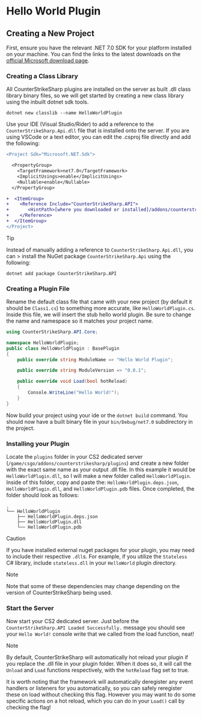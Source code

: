 # Hello World Plugin

## Creating a New Project

First, ensure you have the relevant .NET 7.0 SDK for your platform installed on your machine. You can find the links to the latest downloads on the <a href="https://dotnet.microsoft.com/en-us/download/dotnet/7.0" target="_blank"> official Microsoft download page</a>.

### Creating a Class Library

All CounterStrikeSharp plugins are installed on the server as built .dll class library binary files, so we will get started by creating a new class library using the inbuilt dotnet sdk tools.

```shell
dotnet new classlib --name HelloWorldPlugin
```

Use your IDE (Visual Studio/Rider) to add a reference to the `CounterStrikeSharp.Api.dll` file that is installed onto the server. If you are using VSCode or a text editor, you can edit the .csproj file directly and add the following:

```diff
<Project Sdk="Microsoft.NET.Sdk">

  <PropertyGroup>
    <TargetFramework>net7.0</TargetFramework>
    <ImplicitUsings>enable</ImplicitUsings>
    <Nullable>enable</Nullable>
  </PropertyGroup>

+  <ItemGroup>
+    <Reference Include="CounterStrikeSharp.API">
+       <HintPath>[where you downloaded or installed]/addons/counterstrikesharp/api/CounterStrikeSharp.API.dll</HintPath>
+    </Reference>
+  </ItemGroup>
</Project>
```

> [!TIP]
> Instead of manually adding a reference to `CounterStrikeSharp.Api.dll`, you can > install the NuGet package `CounterStrikeSharp.Api` using the following:
> ```shell
> dotnet add package CounterStrikeSharp.API
> ```

### Creating a Plugin File

Rename the default class file that came with your new project (by default it should be `Class1.cs`) to something more accurate, like `HelloWorldPlugin.cs`. Inside this file, we will insert the stub hello world plugin. Be sure to change the name and namespace so it matches your project name.

```csharp
using CounterStrikeSharp.API.Core;

namespace HelloWorldPlugin;
public class HelloWorldPlugin : BasePlugin
{
    public override string ModuleName => "Hello World Plugin";

    public override string ModuleVersion => "0.0.1";

    public override void Load(bool hotReload)
    {
        Console.WriteLine("Hello World!");
    }
}
```

Now build your project using your ide or the `dotnet build` command. You should now have a built binary file in your `bin/Debug/net7.0` subdirectory in the project.

### Installing your Plugin

Locate the `plugins` folder in your CS2 dedicated server (`/game/csgo/addons/counterstrikesharp/plugins`) and create a new folder with the exact same name as your output .dll file. In this example it would be `HelloWorldPlugin.dll`, so I will make a new folder called `HelloWorldPlugin`. Inside of this folder, copy and paste the: `HelloWorldPlugin.deps.json`, `HelloWorldPlugin.dll`, and `HelloWorldPlugin.pdb` files. Once completed, the folder should look as follows:

```shell
.
└── HelloWorldPlugin
    ├── HelloWorldPlugin.deps.json
    ├── HelloWorldPlugin.dll
    └── HelloWorldPlugin.pdb
```

> [!CAUTION]
> If you have installed external nuget packages for your plugin, you may need to include their respective `.dll`s. For example, if you utilize the `Stateless` C# library, include `stateless.dll` in your `HelloWorld` plugin directory.

> [!NOTE]
> Note that some of these dependencies may change depending on the version of CounterStrikeSharp being used.

### Start the Server

Now start your CS2 dedicated server. Just before the `CounterStrikeSharp.API Loaded Successfully.` message you should see your `Hello World!` console write that we called from the load function, neat!

> [!NOTE]
> By default, CounterStrikeSharp will automatically hot reload your plugin if you replace the .dll file in your plugin folder. When it does so, it will call the `Unload` and `Load` functions respectively, with the `hotReload` flag set to true.
> 
> It is worth noting that the framework will automatically deregister any event handlers or listeners for you automatically, so you can safely reregister these on load without checking this flag. However you may want to do some specific actions on a hot reload, which you can do in your `Load()` call by checking the flag!

